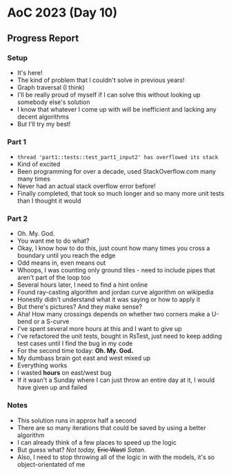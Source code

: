 # AoC 2023 (Day 10)

## Progress Report

### Setup
- It's here!
- The kind of problem that I couldn't solve in previous years!
- Graph traversal (I think)
- I'll be really proud of myself if I can solve this without looking up
  somebody else's solution
- I know that whatever I come up with will be inefficient and lacking any
  decent algorithms
- But I'll try my best!

### Part 1
- `thread 'part1::tests::test_part1_input2' has overflowed its stack`
- Kind of excited
- Been programming for over a decade, used StackOverflow.com many many times
- Never had an actual stack overflow error before!
- Finally completed, that took so much longer and so many more unit tests than
  I thought it would

### Part 2
- Oh. My. God.
- You want me to do what?
- Okay, I know how to do this, just count how many times you cross a boundary
  until you reach the edge
- Odd means in, even means out
- Whoops, I was counting only ground tiles - need to include pipes that aren't
  part of the loop too
- Several hours later, I need to find a hint online
- Found ray-casting algorithm and jordan curve algorithm on wikipedia
- Honestly didn't understand what it was saying or how to apply it
- But there's pictures? And they make sense?
- Aha! How many crossings depends on whether two corners make a U-bend or a
  S-curve
- I've spent several more hours at this and I want to give up
- I've refactored the unit tests, bought in RsTest, just need to keep adding
  test cases until I find the bug in my code
- For the second time today: **Oh. My. God.**
- My dumbass brain got east and west mixed up
- Everything works
- I wasted **hours** on east/west bug
- If it wasn't a Sunday where I can just throw an entire day at it, I would
  have given up and failed

### Notes
- This solution runs in approx half a second
- There are so many iterations that could be saved by using a better algorithm
- I can already think of a few places to speed up the logic
- But guess what? _Not today,_ ~~Eric Wastl~~ _Satan_.
- Also, I need to stop throwing all of the logic in with the models, it's so
  object-orientated of me
